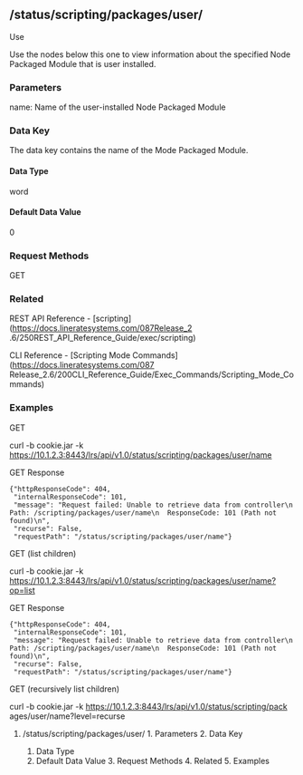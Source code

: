## /status/scripting/packages/user/<name/>

Use

Use the nodes below this one to view information about the specified Node
Packaged Module that is user installed.

### Parameters

name: Name of the user-installed Node Packaged Module

### Data Key

The data key contains the name of the Mode Packaged Module.

#### Data Type

word

#### Default Data Value

0

### Request Methods

GET

### Related

REST API Reference - [scripting](https://docs.lineratesystems.com/087Release_2
.6/250REST_API_Reference_Guide/exec/scripting)

CLI Reference - [Scripting Mode Commands](https://docs.lineratesystems.com/087
Release_2.6/200CLI_Reference_Guide/Exec_Commands/Scripting_Mode_Commands)

### Examples

GET

curl -b cookie.jar -k
https://10.1.2.3:8443/lrs/api/v1.0/status/scripting/packages/user/name

GET Response

    
    {"httpResponseCode": 404,
     "internalResponseCode": 101,
     "message": "Request failed: Unable to retrieve data from controller\n  Path: /scripting/packages/user/name\n  ResponseCode: 101 (Path not found)\n",
     "recurse": False,
     "requestPath": "/status/scripting/packages/user/name"}
    

GET (list children)

curl -b cookie.jar -k
https://10.1.2.3:8443/lrs/api/v1.0/status/scripting/packages/user/name?op=list

GET Response

    
    {"httpResponseCode": 404,
     "internalResponseCode": 101,
     "message": "Request failed: Unable to retrieve data from controller\n  Path: /scripting/packages/user/name\n  ResponseCode: 101 (Path not found)\n",
     "recurse": False,
     "requestPath": "/status/scripting/packages/user/name"}
    

GET (recursively list children)

curl -b cookie.jar -k https://10.1.2.3:8443/lrs/api/v1.0/status/scripting/pack
ages/user/name?level=recurse

  1. /status/scripting/packages/user/<name/>
    1. Parameters
    2. Data Key
      1. Data Type
      2. Default Data Value
    3. Request Methods
    4. Related
    5. Examples

